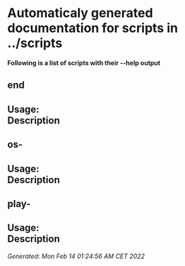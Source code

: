 # Automaticaly generated documentation for scripts in ../scripts

**Following is a list of scripts with their --help output**


## end

Usage: <br>Description
---

## os-

Usage: <br>Description
---

## play-

Usage: <br>Description
---



_Generated: Mon Feb 14 01:24:56 AM CET 2022_
